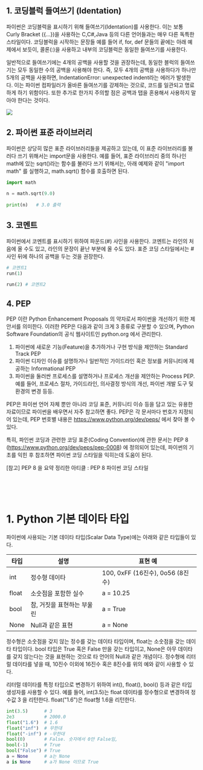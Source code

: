 ## 1. 코딩블럭 들여쓰기 (Identation)
파이썬은 코딩블럭을 표시하기 위해 들여쓰기(Identation)를 사용한다. 이는 보통 Curly Bracket ({...})을 사용하는 C,C#,Java 등의 다른 언어들과는 매우 다른 독특한 스타일이다. 코딩블럭을 시작하는 문장들 예를 들어 if, for, def 문들의 끝에는 아래 예제에서 보듯이, 콜론(:)을 사용하고 내부의 코딩블럭은 동일한 들여쓰기를 사용한다.

일반적으로 들여쓰기에는 4개의 공백을 사용할 것을 권장하는데, 동일한 블럭의 들여쓰기는 모두 동일한 수의 공백을 사용해야 한다. 즉, 모두 4개의 공백을 사용하다가 하나만 5개의 공백을 사용하면, IndentationError: unexpected indent라는 에러가 발생한다. 이는 파이썬 컴파일러가 올바른 들여쓰기를 강제하는 것으로, 코드를 일관되고 명료하게 하기 위함이다. 또한 추가로 한가지 주의할 점은 공백과 탭을 혼용해서 사용하지 말아야 한다는 것이다.

![](http://pythonstudy.xyz/images/basics/identation.png)


## 2. 파이썬 표준 라이브러리
파이썬은 상당히 많은 표준 라이브러리들을 제공하고 있는데, 이 표준 라이브러리를 불러다 쓰기 위해서는 import문을 사용한다. 예를 들어, 표준 라이브러리 중의 하나인 math에 있는 sqrt()라는 함수를 불러다 쓰기 위해서는, 아래 예제와 같이 "import math" 를 실행하고, math.sqrt() 함수를 호출하면 된다.

```python {lineNo:True}
import math
 
n = math.sqrt(9.0)
 
print(n)   # 3.0 출력
```

## 3. 코멘트
파이썬에서 코멘트를 표시하기 위하여 파운드(#) 사인을 사용한다. 코멘트는 라인의 처음에 올 수도 있고, 라인의 문장이 끝난 부분에 올 수도 있다. 표준 코딩 스타일에서는 # 사인 뒤에 하나의 공백을 두는 것을 권장한다.

```python
# 코멘트1
run(1) 
 
run(2) # 코멘트2
```

## 4. PEP
PEP 이란 Python Enhancement Proposals 의 약자로서 파이썬을 개선하기 위한 제안서를 의미한다. 이러한 PEP은 다음과 같이 크게 3 종류로 구분할 수 있으며, Python Software Foundation의 공식 웹사이트인 python.org 에서 관리한다.

1. 파이썬에 새로운 기능(Feature)을 추가하거나 구현 방식을 제안하는 Standard Track PEP
2. 파이썬 디자인 이슈를 설명하거나 일반적인 가이드라인 혹은 정보를 커뮤니티에 제공하는 Informational PEP
3. 파이썬을 둘러싼 프로세스를 설명하거나 프로세스 개선을 제안하는 Process PEP. 예를 들어, 프로세스 절차, 가이드라인, 의사결정 방식의 개선, 파이썬 개발 도구 및 환경의 변경 등등.

PEP은 파이썬 언어 자체 뿐만 아니라 코딩 표준, 커뮤니티 이슈 등을 담고 있는 유용한 자료이므로 파이썬을 배우면서 자주 참고하면 좋다. PEP은 각 문서마다 번호가 지정되어 있는데, PEP 번호별 내용은 https://www.python.org/dev/peps/ 에서 찾아 볼 수 있다.

특히, 파인썬 코딩과 관련한 코딩 표준(Coding Convention)에 관한 문서는 PEP 8 (https://www.python.org/dev/peps/pep-0008) 에 정의되어 있는데, 파이썬의 기초를 익힌 후 참조하면 파이썬 코딩 스타일을 익히는데 도움이 된다.

[참고] PEP 8 을 요약 정리한 아티클 : PEP 8 파이썬 코딩 스타일  

</br>
</br>
</br>

# 1. Python 기본 데이타 타입

파이썬에 사용되는 기본 데이타 타입(Scalar Data Type)에는 아래와 같은 타입들이 있다.

타입|	설명	|표현 예
---|---|---
int	  |정수형 데이타	    |100, 0xFF (16진수), 0o56 (8진수)
float |소숫점을 포함한 실수	|a = 10.25
bool  |참, 거짓을 표현하는 부울린	|a = True
None  |Null과 같은 표현	|a = None

정수형은 소숫점을 갖지 않는 정수를 갖는 데이타 타입이며, float는 소숫점을 갖는 데이타 타입이다. bool 타입은 True 혹은 False 만을 갖는 타입이고, None은 아무 데이타를 갖지 않는다는 것을 표현하는 것으로 타 언어의 Null과 같은 개념이다. 정수형에 리터럴 데이타를 넣을 때, 10진수 이외에 16진수 혹은 8진수를 위의 예와 같이 사용할 수 있다.

리터럴 데이타를 특정 타입으로 변경하기 위하여 int(), float(), bool() 등과 같은 타입 생성자를 사용할 수 있다. 예를 들어, int(3.5)는 float 데이타를 정수형으로 변경하여 정수값 3 을 리턴한다. float("1.6")은 float형 1.6을 리턴한다.

```python {.line-numbers}
int(3.5)      # 3
2e3           # 2000.0
float("1.6")  # 1.6
float("inf")  # 무한대
float("-inf") # -무한대
bool(0)       # False. 숫자에서 0만 False임,
bool(-1)      # True
bool("False") # True
a = None      # a는 None
a is None     # a가 None 이므로 True
```
